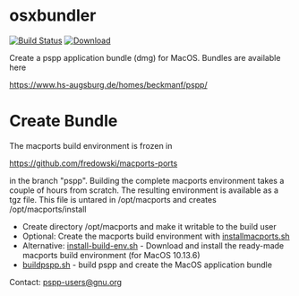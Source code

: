 osxbundler
=======

[![Build Status](https://travis-ci.org/fredowski/osxbundler.svg?branch=master)](https://travis-ci.org/fredowski/osxbundler)
[ ![Download](https://api.bintray.com/packages/fredowski/pspp/pspp-macos-install-bundle/images/download.svg?version=nightly) ](https://bintray.com/fredowski/pspp/pspp-macos-install-bundle/nightly/link)

Create a pspp application bundle (dmg) for MacOS. Bundles are available here

https://www.hs-augsburg.de/homes/beckmanf/pspp/

Create Bundle
=========

The macports build environment is frozen in

https://github.com/fredowski/macports-ports

in the branch "pspp". Building the complete macports environment takes a couple of hours from scratch. The resulting environment is available as a tgz file. This file is untared in /opt/macports and creates /opt/macports/install

* Create directory /opt/macports and make it writable to the build user
* Optional: Create the macports build environment with [installmacports.sh](https://github.com/fredowski/osxbundler/blob/master/installmacports.sh)
* Alternative: [install-build-env.sh](https://github.com/fredowski/osxbundler/blob/master/install-build-env.sh) - Download and install the ready-made macports build environment (for MacOS 10.13.6)
* [buildpspp.sh](https://github.com/fredowski/osxbundler/blob/master/buildpspp.sh) - build pspp and create the MacOS application bundle

Contact: pspp-users@gnu.org
